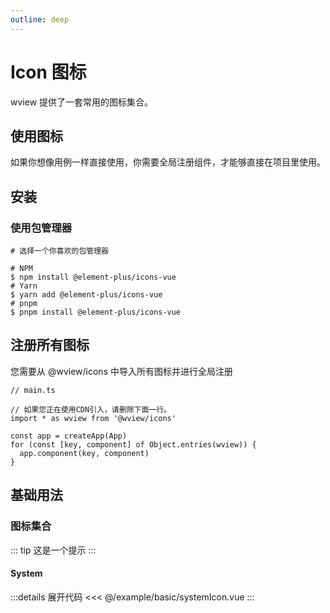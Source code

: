 ```yaml
---
outline: deep
---
```


# Icon 图标

wview 提供了一套常用的图标集合。

## 使用图标

如果你想像用例一样直接使用，你需要全局注册组件，才能够直接在项目里使用。

## 安装

### 使用包管理器

```shell
# 选择一个你喜欢的包管理器

# NPM
$ npm install @element-plus/icons-vue
# Yarn
$ yarn add @element-plus/icons-vue
# pnpm
$ pnpm install @element-plus/icons-vue
```

## 注册所有图标

您需要从 @wview/icons 中导入所有图标并进行全局注册

```shell
// main.ts

// 如果您正在使用CDN引入，请删除下面一行。
import * as wview from '@wview/icons'

const app = createApp(App)
for (const [key, component] of Object.entries(wview)) {
  app.component(key, component)
}
```

## 基础用法

### 图标集合

::: tip
这是一个提示
:::

#### System

<script lang="ts" setup>
import systemIcon from '@/example/basic/systemIcon.vue'
// TODO：引入cdn链接
// src="//at.alicdn.com/t/c/font_3879339_49sr9oev88q.js"
// src="//at.alicdn.com/t/c/font_3879356_hv7qj1mfp6t.js"
</script>

<ClientOnly>
  <systemIcon />
</ClientOnly>

:::details 展开代码
<<< @/example/basic/systemIcon.vue
:::
